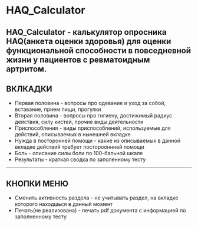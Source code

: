 # HAQ_Calculator
HAQ_Calculator - калькулятор опросника HAQ(анкета оценки здоровья) для оценки функциональной способности в повседневной жизни у пациентов c ревматоидным артритом.
---
## ВКЛКАДКИ
* Первая половина - вопросы про одевание и уход за собой, вставание, прием пищи, прогулки
* Вторая половина - вопросы про гигиену, достижимый радиус действия, силу кистей, прочие виды деятельности
* Приспособления - виды приспособлений, используемые для действий, описываемых в нынешней вкладке
* Нужда в посторонней помощи - какие из описываемых в данной вкладке действий требует посторооннней помощи
* Боль - описание силы боли по 100-бальной шкале
* Результаты - краткая сводка по заполенному тесту
---
## КНОПКИ МЕНЮ
* Сменить активность раздела - не учитывать раздел, на вкладке которого находшься в данный момент
* Печать(не реализована) - печать pdf документа с информацией по заполненному тесту
